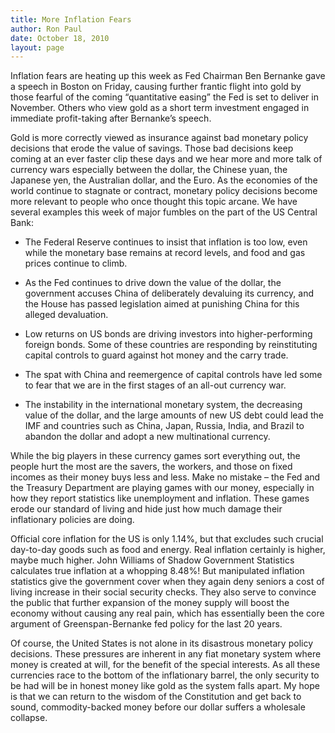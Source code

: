 ```yaml
---
title: More Inflation Fears
author: Ron Paul
date: October 18, 2010
layout: page
---
```


Inflation fears are heating up this week as Fed Chairman Ben Bernanke gave a
speech in Boston on Friday, causing further frantic flight into gold by those
fearful of the coming “quantitative easing” the Fed is set to deliver in
November. Others who view gold as a short term investment engaged in immediate
profit-taking after Bernanke’s speech.

Gold is more correctly viewed as insurance against bad monetary policy
decisions that erode the value of savings. Those bad decisions keep coming at
an ever faster clip these days and we hear more and more talk of currency wars
especially between the dollar, the Chinese yuan, the Japanese yen, the
Australian dollar, and the Euro. As the economies of the world continue to
stagnate or contract, monetary policy decisions become more relevant to people
who once thought this topic arcane. We have several examples this week of major
fumbles on the part of the US Central Bank:

- The Federal Reserve continues to insist that inflation is too low, even while
the monetary base remains at record levels, and food and gas prices continue to
climb.

- As the Fed continues to drive down the value of the dollar, the government
accuses China of deliberately devaluing its currency, and the House has passed
legislation aimed at punishing China for this alleged devaluation.

- Low returns on US bonds are driving investors into higher-performing foreign
bonds. Some of these countries are responding by reinstituting capital controls
to guard against hot money and the carry trade.

- The spat with China and reemergence of capital controls have led some to fear
that we are in the first stages of an all-out currency war.

- The instability in the international monetary system, the decreasing value of
the dollar, and the large amounts of new US debt could lead the IMF and
countries such as China, Japan, Russia, India, and Brazil to abandon the dollar
and adopt a new multinational currency.

While the big players in these currency games sort everything out, the people
hurt the most are the savers, the workers, and those on fixed incomes as their
money buys less and less. Make no mistake – the Fed and the Treasury Department
are playing games with our money, especially in how they report statistics like
unemployment and inflation. These games erode our standard of living and hide
just how much damage their inflationary policies are doing.

Official core inflation for the US is only 1.14%, but that excludes such
crucial day-to-day goods such as food and energy. Real inflation certainly is
higher, maybe much higher. John Williams of Shadow Government Statistics
calculates true inflation at a whopping 8.48%! But manipulated inflation
statistics give the government cover when they again deny seniors a cost of
living increase in their social security checks. They also serve to convince
the public that further expansion of the money supply will boost the economy
without causing any real pain, which has essentially been the core argument of
Greenspan-Bernanke fed policy for the last 20 years.

Of course, the United States is not alone in its disastrous monetary policy
decisions. These pressures are inherent in any fiat monetary system where money
is created at will, for the benefit of the special interests. As all these
currencies race to the bottom of the inflationary barrel, the only security to
be had will be in honest money like gold as the system falls apart. My hope is
that we can return to the wisdom of the Constitution and get back to sound,
commodity-backed money before our dollar suffers a wholesale collapse.

